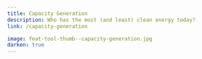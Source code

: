 ```yaml
---
title: Capacity Generation
description: Who has the most (and least) clean energy today?
link: /capacity-generation

image: feat-tool-thumb--capacity-generation.jpg
darken: true
---
```

